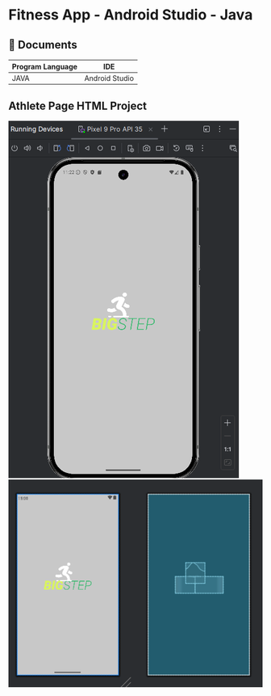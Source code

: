 # Fitness App -  Android Studio - Java


## 📔 Documents

| Program Language | IDE |
| ------- | ------------ |
| JAVA |  Android Studio|



## Athlete Page HTML Project
![launch_page.png](https://github.com/LizzyTrevisan/Fitness_App_Adroid_Studio/blob/main/launch_page.png)
![launch_page_xml.png](https://github.com/LizzyTrevisan/Fitness_App_Adroid_Studio/blob/main/launch_page_xml.png)
